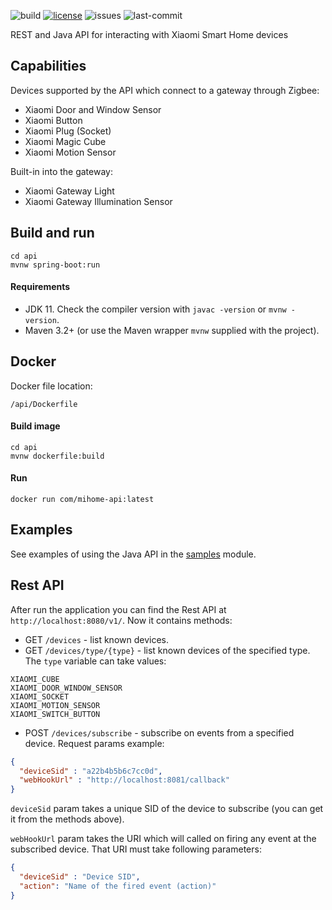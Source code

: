 
![build](https://github.com/0x100/mi-home-api/workflows/build/badge.svg?branch=master)
[![license](https://img.shields.io/github/license/0x100/mi-home-api)](https://github.com/0x100/mi-home-api/blob/master/LICENSE)
![issues](https://img.shields.io/github/issues/0x100/mi-home-api)
![last-commit](https://img.shields.io/github/last-commit/0x100/mi-home-api)

REST and Java API for interacting with Xiaomi Smart Home devices

## Capabilities
Devices supported by the API which connect to a gateway through Zigbee:
* Xiaomi Door and Window Sensor
* Xiaomi Button
* Xiaomi Plug (Socket)
* Xiaomi Magic Cube
* Xiaomi Motion Sensor

Built-in into the gateway:
* Xiaomi Gateway Light
* Xiaomi Gateway Illumination Sensor

## Build and run
```
cd api
mvnw spring-boot:run
```
#### Requirements
- JDK 11. Check the compiler version with `javac -version` or `mvnw -version`.
- Maven 3.2+ (or use the Maven wrapper `mvnw` supplied with the project).

## Docker
Docker file location: 
```
/api/Dockerfile
```

#### Build image 
```
cd api
mvnw dockerfile:build
```

#### Run 
```
docker run com/mihome-api:latest
```

## Examples
See examples of using the Java API in the [samples](https://github.com/0x100/mi-home-api/tree/master/samples/src/main/java/com/mihome/api/samples) module.

## Rest API
After run the application you can find the Rest API at `http://localhost:8080/v1/`.
Now it contains methods:

- GET `/devices` - list known devices.
- GET `/devices/type/{type}` - list known devices of the specified type. The `type` variable can take values:
```
XIAOMI_CUBE
XIAOMI_DOOR_WINDOW_SENSOR
XIAOMI_SOCKET
XIAOMI_MOTION_SENSOR
XIAOMI_SWITCH_BUTTON
```
- POST `/devices/subscribe` - subscribe on events from a specified device.
Request params example:
```json
{
  "deviceSid" : "a22b4b5b6c7cc0d",
  "webHookUrl" : "http://localhost:8081/callback"
}
```
`deviceSid` param takes a unique SID of the device to subscribe (you can get it from the methods above).

`webHookUrl` param takes the URI which will called on firing any event at the subscribed device.
That URI must take following parameters:
```json
{
  "deviceSid" : "Device SID",
  "action": "Name of the fired event (action)"
}
```
